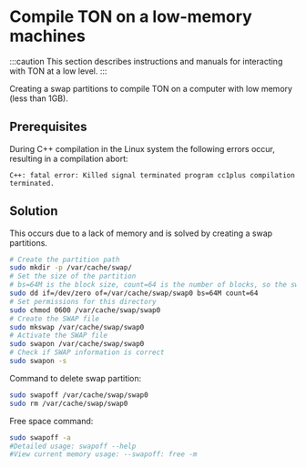 # Compile TON on a low-memory machines

:::caution
This section describes instructions and manuals for interacting with TON at a low level.
:::

Creating a swap partitions to compile TON on a computer with low memory (less than 1GB).

## Prerequisites

During C++ compilation in the Linux system the following errors occur, resulting in a compilation abort:

```
C++: fatal error: Killed signal terminated program cc1plus compilation terminated.
```

## Solution

This occurs due to a lack of memory and is solved by creating a swap partitions.

```bash
# Create the partition path
sudo mkdir -p /var/cache/swap/
# Set the size of the partition
# bs=64M is the block size, count=64 is the number of blocks, so the swap space size is bs*count=4096MB=4GB
sudo dd if=/dev/zero of=/var/cache/swap/swap0 bs=64M count=64
# Set permissions for this directory
sudo chmod 0600 /var/cache/swap/swap0
# Create the SWAP file
sudo mkswap /var/cache/swap/swap0
# Activate the SWAP file
sudo swapon /var/cache/swap/swap0
# Check if SWAP information is correct
sudo swapon -s
```

Command to delete swap partition:

```bash
sudo swapoff /var/cache/swap/swap0
sudo rm /var/cache/swap/swap0
```

Free space command:

```bash
sudo swapoff -a
#Detailed usage: swapoff --help
#View current memory usage: --swapoff: free -m
```